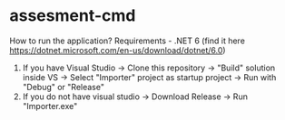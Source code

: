 # assesment-cmd
How to run the application?
Requirements - .NET 6 (find it here https://dotnet.microsoft.com/en-us/download/dotnet/6.0)
1. If you have Visual Studio 
      -> Clone this repository 
      -> "Build" solution inside VS
      -> Select "Importer" project as startup project
      -> Run with "Debug" or "Release"
2. If you do not have visual studio
      -> Download Release
      -> Run "Importer.exe"
      
